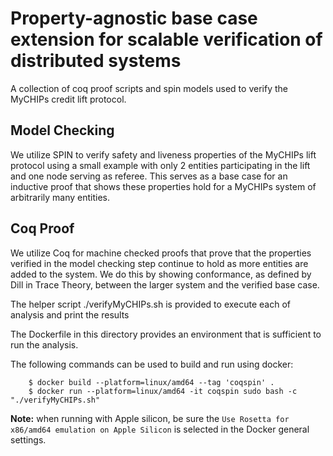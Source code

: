 # Property-agnostic base case extension for scalable verification of distributed systems
A collection of coq proof scripts and spin models used to verify the MyCHIPs credit lift protocol.

## Model Checking
We utilize SPIN to verify safety and liveness properties of the MyCHIPs lift protocol using a small example with only 2 entities participating in the lift and one node serving as referee. This serves as a base case for an inductive proof that shows these properties hold for a MyCHIPs system of arbitrarily many entities.

## Coq Proof
We utilize Coq for machine checked proofs that prove that the properties verified in the model checking step continue to hold as more entities are added to the system. We do this by showing conformance, as defined by Dill in Trace Theory, between the larger system and the verified base case.

The helper script 
./verifyMyCHIPs.sh is provided to execute each of analysis and print the results

The Dockerfile in this directory provides an environment that is sufficient to run the analysis.

The following commands can be used to build and run using docker:

```
    $ docker build --platform=linux/amd64 --tag 'coqspin' .
    $ docker run --platform=linux/amd64 -it coqspin sudo bash -c "./verifyMyCHIPs.sh"
```

**Note:** when running with Apple silicon, be sure the `Use Rosetta for x86/amd64 emulation on Apple Silicon` is selected in the Docker general settings.
